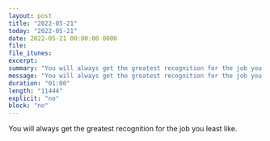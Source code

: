 ```yaml
---
layout: post
title: "2022-05-21"
today: "2022-05-21"
date: 2022-05-21 00:00:00 0000
file:
file_itunes:
excerpt:
summary: "You will always get the greatest recognition for the job you least like."
message: "You will always get the greatest recognition for the job you least like."
duration: "01:00"
length: "11444"
explicit: "no"
block: "no"
---
```

You will always get the greatest recognition for the job you least like.

